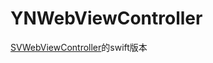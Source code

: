 # YNWebViewController
[SVWebViewController][0]的swift版本

[0]: https://github.com/TransitApp/SVWebViewController
